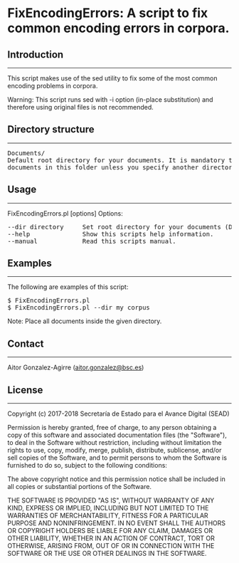 # FixEncodingErrors:  A script to fix common encoding errors in corpora.    

## Introduction
------------


This script makes use of the sed utility to fix some of the most common encoding problems in corpora.

Warning: This script runs sed with -i option (in-place substitution) and therefore using original files is not recommended.


## Directory structure
-------------------

<pre>
Documents/
Default root directory for your documents. It is mandatory to place all your 
documents in this folder unless you specify another directory as parameter.
</pre> 


## Usage
-----

FixEncodingErrors.pl [options] 
Options:
<pre>
--dir directory     Set root directory for your documents (Default: Documents/)
--help              Show this scripts help information.
--manual            Read this scripts manual.
</pre>


## Examples
--------

The following are examples of this script:
<pre>
$ FixEncodingErrors.pl 
$ FixEncodingErrors.pl --dir my_corpus
</pre>
Note: Place all documents inside the given directory.

## Contact
------

Aitor Gonzalez-Agirre (aitor.gonzalez@bsc.es)


## License
-------

Copyright (c) 2017-2018 Secretaría de Estado para el Avance Digital (SEAD)

Permission is hereby granted, free of charge, to any person obtaining a copy of this software and associated documentation files (the "Software"), to deal in the Software without restriction, including without limitation the rights to use, copy, modify, merge, publish, distribute, sublicense, and/or sell copies of the Software, and to permit persons to whom the Software is furnished to do so, subject to the following conditions:

The above copyright notice and this permission notice shall be included in all copies or substantial portions of the Software.

THE SOFTWARE IS PROVIDED "AS IS", WITHOUT WARRANTY OF ANY KIND, EXPRESS OR IMPLIED, INCLUDING BUT NOT LIMITED TO THE WARRANTIES OF MERCHANTABILITY, FITNESS FOR A PARTICULAR PURPOSE AND NONINFRINGEMENT. IN NO EVENT SHALL THE AUTHORS OR COPYRIGHT HOLDERS BE LIABLE FOR ANY CLAIM, DAMAGES OR OTHER LIABILITY, WHETHER IN AN ACTION OF CONTRACT, TORT OR OTHERWISE, ARISING FROM, OUT OF OR IN CONNECTION WITH THE SOFTWARE OR THE USE OR OTHER DEALINGS IN THE SOFTWARE.


